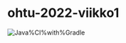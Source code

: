 # ohtu-2022-viikko1

![Java%CI%with%Gradle](https://github.com/Jannepen/ohtu-2022-viikko1/workflows/gradle.yml/badge.svg)
